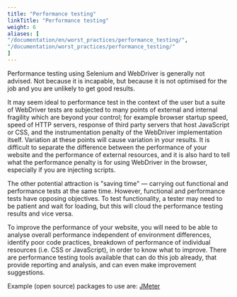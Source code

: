 ```yaml
---
title: "Performance testing"
linkTitle: "Performance testing"
weight: 6
aliases: [
"/documentation/en/worst_practices/performance_testing/",
"/documentation/worst_practices/performance_testing/"
] 
---
```


Performance testing using Selenium and WebDriver
is generally not advised.
Not because it is incapable,
but because it is not optimised for the job
and you are unlikely to get good results.

It may seem ideal to performance test
in the context of the user but a suite of WebDriver tests
are subjected to many points of external and internal fragility
which are beyond your control;
for example browser startup speed,
speed of HTTP servers,
response of third party servers that host JavaScript or CSS,
and the instrumentation penalty
of the WebDriver implementation itself.
Variation at these points will cause variation in your results.
It is difficult to separate the difference
between the performance of your website
and the performance of external resources,
and it is also hard to tell what the performance penalty is
for using WebDriver in the browser,
especially if you are injecting scripts.

The other potential attraction is "saving time" —
carrying out functional and performance tests at the same time.
However, functional and performance tests have opposing objectives.
To test functionality, a tester may need to be patient
and wait for loading,
but this will cloud the performance testing results and vice versa.

To improve the performance of your website,
you will need to be able to analyse overall performance
independent of environment differences,
identify poor code practices,
breakdown of performance of individual resources
(i.e. CSS or JavaScript),
in order to know what to improve.
There are performance testing tools available
that can do this job already,
that provide reporting and analysis,
and can even make improvement suggestions.

Example (open source) packages to use are: [JMeter](//jmeter.apache.org/)

